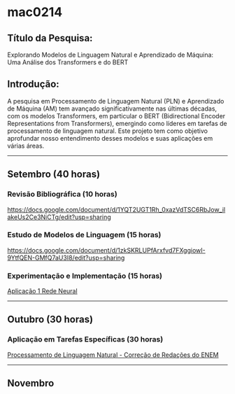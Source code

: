 # mac0214

## Título da Pesquisa: 
Explorando Modelos de Linguagem Natural e Aprendizado de Máquina: Uma Análise dos Transformers e do BERT

## Introdução:

A pesquisa em Processamento de Linguagem Natural (PLN) e Aprendizado de Máquina (AM) tem avançado significativamente nas últimas décadas, com os modelos Transformers, em particular o BERT (Bidirectional Encoder Representations from Transformers), emergindo como líderes em tarefas de processamento de linguagem natural. Este projeto tem como objetivo aprofundar nosso entendimento desses modelos e suas aplicações em várias áreas.

----------------------
## Setembro (40 horas)

### Revisão Bibliográfica (10 horas)

https://docs.google.com/document/d/1YQT2UGT1Rh_0xazVdTSC6RbJow_ilakeUs2Ce3NiCTg/edit?usp=sharing 

### Estudo de Modelos de Linguagem (15 horas)

https://docs.google.com/document/d/1zkSKRLUPfArxfvd7FXggiowI-9YtfQEN-GMfQ7aU3I8/edit?usp=sharing

### Experimentação e Implementação (15 horas)
[Aplicação 1 Rede Neural](https://github.com/gabrielhpr/mac0214/blob/main/DeepNeuralNetworkApplicationImage.ipynb)

---------------------
## Outubro (30 horas)

### Aplicação em Tarefas Específicas (30 horas)
[Processamento de Linguagem Natural - Correção de Redações do ENEM](https://github.com/gabrielhpr/mac0214/blob/main/enem_auto_correction.ipynb)

----------------------
## Novembro 
